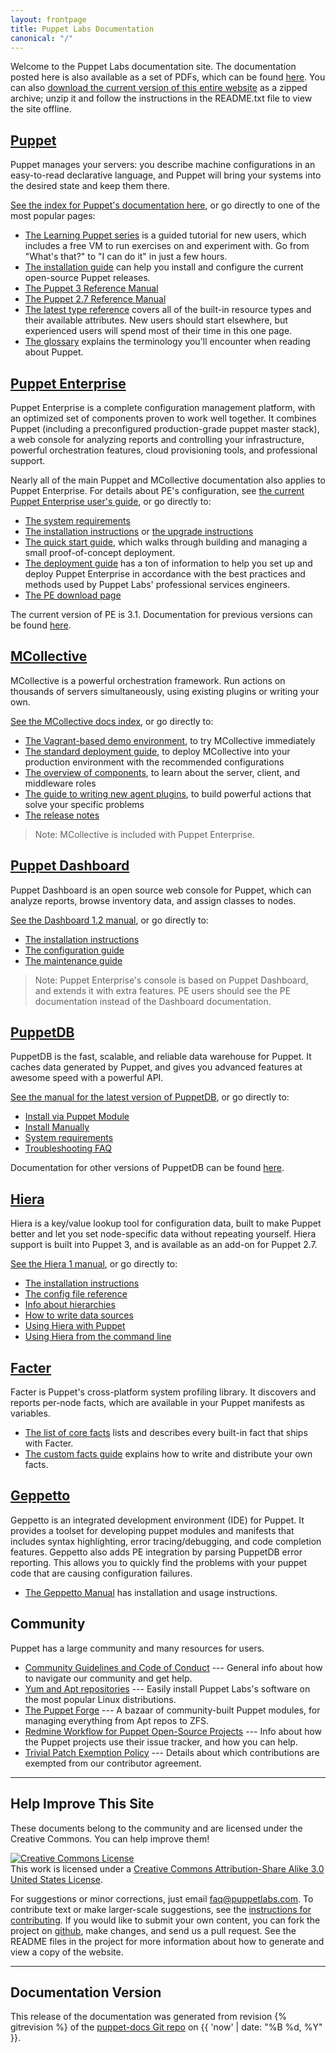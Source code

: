 ```yaml
---
layout: frontpage
title: Puppet Labs Documentation
canonical: "/"
---
```


Welcome to the Puppet Labs documentation site. The documentation posted here is also available as a set of PDFs, which can be found [here](http://info.puppetlabs.com/download-pdfs.html). You can also [download the current version of this entire website](./puppetdocs-latest.tar.gz) as a zipped archive; unzip it and follow the instructions in the README.txt file to view the site offline.

[Puppet](/puppet)
-----

Puppet manages your servers: you describe machine configurations in an easy-to-read declarative language, and Puppet will bring your systems into the desired state and keep them there.

[See the index for Puppet's documentation here](/puppet), or go directly to one of the most popular pages:

- [The Learning Puppet series](/learning) is a guided tutorial for new users, which includes a free VM to run exercises on and experiment with. Go from "What's that?" to "I can do it" in just a few hours.
- [The installation guide](/guides/installation.html) can help you install and configure the current open-source Puppet releases.
- [The Puppet 3 Reference Manual](/puppet/3/reference)
- [The Puppet 2.7 Reference Manual](/puppet/2.7/reference)
- [The latest type reference](/references/latest/type.html) covers all of the built-in resource types and their available attributes. New users should start elsewhere, but experienced users will spend most of their time in this one page.
- [The glossary](/references/glossary.html) explains the terminology you'll encounter when reading about Puppet.


[Puppet Enterprise](/pe/latest)
-----

Puppet Enterprise is a complete configuration management platform, with an optimized set of components proven to work well together. It combines Puppet (including a preconfigured production-grade puppet master stack), a web console for analyzing reports and controlling your infrastructure, powerful orchestration features, cloud provisioning tools, and professional support.

Nearly all of the main Puppet and MCollective documentation also applies to Puppet Enterprise. For details about PE's configuration, see [the current Puppet Enterprise user's guide](/pe/latest/), or go directly to:

- [The system requirements](/pe/latest/install_system_requirements.html)
- [The installation instructions](/pe/latest/install_basic.html) or [the upgrade instructions](/pe/latest/install_upgrading.html)
- [The quick start guide](/pe/latest/quick_start.html), which walks through building and managing a small proof-of-concept deployment.
- [The deployment guide](./guides/deployment_guide/index.html) has a ton of information to help you set up and deploy Puppet Enterprise in accordance with the best practices and methods used by Puppet Labs' professional services engineers.
- [The PE download page](http://info.puppetlabs.com/download-pe.html)

The current version of PE is 3.1. Documentation for previous versions can be found [here](/pe/index.html).

[MCollective](/mcollective)
-----

MCollective is a powerful orchestration framework. Run actions on thousands of servers simultaneously, using existing plugins or writing your own.

[See the MCollective docs index](/mcollective/), or go directly to:

- [The Vagrant-based demo environment](/mcollective/deploy/demo.html), to try MCollective immediately
- [The standard deployment guide](/mcollective/deploy/standard.html), to deploy MCollective into your production environment with the recommended configurations
- [The overview of components](/mcollective/overview_components.html), to learn about the server, client, and middleware roles
- [The guide to writing new agent plugins](/mcollective/simplerpc/), to build powerful actions that solve your specific problems
- [The release notes](/mcollective/releasenotes.html)

> Note: MCollective is included with Puppet Enterprise.

[Puppet Dashboard](/dashboard/manual/1.2)
-----

Puppet Dashboard is an open source web console for Puppet, which can analyze reports, browse inventory data, and assign classes to nodes.

[See the Dashboard 1.2 manual](/dashboard/manual/1.2), or go directly to:

* [The installation instructions](/dashboard/manual/1.2/bootstrapping.html)
* [The configuration guide](/dashboard/manual/1.2/configuring.html)
* [The maintenance guide](/dashboard/manual/1.2/maintaining.html)

> Note: Puppet Enterprise's console is based on Puppet Dashboard, and extends it with extra features. PE users should see the PE documentation instead of the Dashboard documentation.

[PuppetDB](/puppetdb/latest)
-----

PuppetDB is the fast, scalable, and reliable data warehouse for Puppet. It caches data generated by Puppet, and gives you advanced features at awesome speed with a powerful API.

[See the manual for the latest version of PuppetDB](/puppetdb/latest), or go directly to:

* [Install via Puppet Module](/puppetdb/latest/install_via_module.html)
* [Install Manually](/puppetdb/latest/install_from_packages.html)
* [System requirements](/puppetdb/latest/index.html#system-requirements)
* [Troubleshooting FAQ](/puppetdb/latest/puppetdb-faq.html)

Documentation for other versions of PuppetDB can be found [here](/puppetdb).

[Hiera](/hiera/1)
-----

Hiera is a key/value lookup tool for configuration data, built to make Puppet better and let you set node-specific data without repeating yourself. Hiera support is built into Puppet 3, and is available as an add-on for Puppet 2.7.

[See the Hiera 1 manual](/hiera/1), or go directly to:

* [The installation instructions](/hiera/1/installing.html)
* [The config file reference](/hiera/1/configuring.html)
* [Info about hierarchies](/hiera/1/hierarchy.html)
* [How to write data sources](/hiera/1/data_sources.html)
* [Using Hiera with Puppet](/hiera/1/puppet.html)
* [Using Hiera from the command line](/hiera/1/command_line.html)


[Facter](/facter/1.6/core_facts.html)
-----

Facter is Puppet's cross-platform system profiling library. It discovers and reports per-node facts, which are available in your Puppet manifests as variables.

* [The list of core facts](/facter/1.6/core_facts.html) lists and describes every built-in fact that ships with Facter.
* [The custom facts guide](/guides/custom_facts.html) explains how to write and distribute your own facts.


[Geppetto](/geppetto/4.0/index.html)
-----

Geppetto is an integrated development environment (IDE) for Puppet. It provides a toolset for developing puppet modules and manifests that includes syntax highlighting, error tracing/debugging, and code completion features. Geppetto also adds PE integration by parsing PuppetDB error reporting. This allows you to quickly find the problems with your puppet code that are causing configuration failures.

* [The Geppetto Manual](/geppetto/4.0/index.html) has installation and usage instructions.

Community
-----

Puppet has a large community and many resources for users.

- [Community Guidelines and Code of Conduct](/community/community_guidelines.html) --- General info about how to navigate our community and get help.
- [Yum and Apt repositories](/guides/puppetlabs_package_repositories.html) --- Easily install Puppet Labs's software on the most popular Linux distributions.
- [The Puppet Forge](http://forge.puppetlabs.com) --- A bazaar of community-built Puppet modules, for managing everything from Apt repos to ZFS.
- [Redmine Workflow for Puppet Open-Source Projects](/community/puppet_projects_redmine_workflow.html) --- Info about how the Puppet projects use their issue tracker, and how you can help.
- [Trivial Patch Exemption Policy](/community/trivial_patch_exemption.html) --- Details about which contributions are exempted from our contributor agreement.



* * *

Help Improve This Site
----------------------

These documents belong to the community and are licensed under the Creative Commons. You can help improve them!

<a rel="license" href="http://creativecommons.org/licenses/by-sa/3.0/us/"><img alt="Creative Commons License" style="border-width:0" src="http://i.creativecommons.org/l/by-sa/3.0/us/88x31.png" /></a><br />This work is licensed under a <a rel="license" href="http://creativecommons.org/licenses/by-sa/3.0/us/">Creative Commons Attribution-Share Alike 3.0 United States License</a>.

For suggestions or minor corrections, just email <faq@puppetlabs.com>. To contribute text or make larger-scale suggestions, see the [instructions for contributing](./contribute.html).  If you would like to submit your own content, you can fork the project on <A HREF="http://github.com/puppetlabs/puppet-docs">github</A>, make changes, and send us a pull request.  See the README files in the project for more information about how to generate and view a copy of the website.


* * *

Documentation Version
---------------------

This release of the documentation was generated from revision {% gitrevision %} of the [puppet-docs Git repo](http://github.com/puppetlabs/puppet-docs) on {{ 'now' | date: "%B %d, %Y" }}.
<!-- This used to be hardcoded as the sha of "master", since shenanigans with the "release" branch made HEAD unreliable. But now we can accurately call out the source version even when generating from a topic branch. -->
